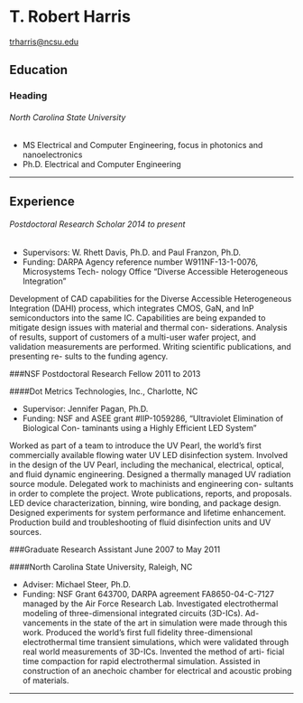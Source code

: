



# T. Robert Harris
[trharris@ncsu.edu](mailto:trharris@ncsu.edu)

## Education

### Heading

###### North Carolina State University
* MS Electrical and Computer Engineering, focus in photonics and nanoelectronics
* Ph.D. Electrical and Computer Engineering

-------
## Experience

###### Postdoctoral Research Scholar 2014 to present

* Supervisors: W. Rhett Davis, Ph.D. and Paul Franzon, Ph.D.
* Funding: DARPA Agency reference number W911NF-13-1-0076, Microsystems Tech-
nology Office “Diverse Accessible Heterogeneous Integration”

Development of CAD capabilities for the Diverse Accessible Heterogeneous Integration
(DAHI) process, which integrates CMOS, GaN, and InP semiconductors into the same IC.
Capabilities are being expanded to mitigate design issues with material and thermal con-
siderations. Analysis of results, support of customers of a multi-user wafer project, and
validation measurements are performed. Writing scientific publications, and presenting re-
sults to the funding agency.


###NSF Postdoctoral Research Fellow 2011 to 2013

####Dot Metrics Technologies, Inc., Charlotte, NC

* Supervisor: Jennifer Pagan, Ph.D.
* Funding: NSF and ASEE grant #IIP-1059286, “Ultraviolet Elimination of Biological Con-
taminants using a Highly Efficient LED System”

Worked as part of a team to introduce the UV Pearl, the world’s first commercially available
flowing water UV LED disinfection system. Involved in the design of the UV Pearl, including
the mechanical, electrical, optical, and fluid dynamic engineering. Designed a thermally
managed UV radiation source module. Delegated work to machinists and engineering con-
sultants in order to complete the project. Wrote publications, reports, and proposals. LED
device characterization, binning, wire bonding, and package design. Designed experiments
for system performance and lifetime enhancement. Production build and troubleshooting of
fluid disinfection units and UV sources.

###Graduate Research Assistant June 2007 to May 2011

####North Carolina State University, Raleigh, NC

* Adviser: Michael Steer, Ph.D.
* Funding: NSF Grant 643700, DARPA agreement FA8650-04-C-7127 managed by the
Air Force Research Lab.
Investigated electrothermal modeling of three-dimensional integrated circuits (3D-ICs). Ad-
vancements in the state of the art in simulation were made through this work. Produced the
world’s first full fidelity three-dimensional electrothermal time transient simulations, which
were validated through real world measurements of 3D-ICs. Invented the method of arti-
ficial time compaction for rapid electrothermal simulation. Assisted in construction of an
anechoic chamber for electrical and acoustic probing of materials.
-------
